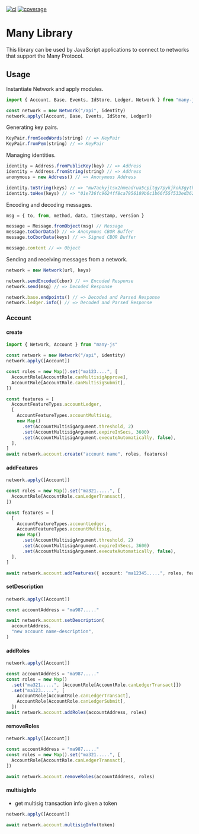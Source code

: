 [![ci](https://img.shields.io/circleci/build/gh/liftedinit/many-js)](https://app.circleci.com/pipelines/gh/liftedinit/many-js)
[![coverage](https://img.shields.io/codecov/c/gh/liftedinit/many-js)](https://app.codecov.io/gh/liftedinit/many-js)

# Many Library

This library can be used by JavaScript applications to connect to networks that
support the Many Protocol.

## Usage

Instantiate Network and apply modules.

```ts
import { Account, Base, Events, IdStore, Ledger, Network } from "many-js"

const network = new Network("/api", identity)
network.apply([Account, Base, Events, IdStore, Ledger])
```

Generating key pairs.

```ts
KeyPair.fromSeedWords(string) // => KeyPair
KeyPair.fromPem(string) // => KeyPair
```

Managing identities.

```ts
identity = Address.fromPublicKey(key) // => Address
identity = Address.fromString(string) // => Address
anonymous = new Address() // => Anonymous Address

identity.toString(keys) // => "mw7aekyjtsx2hmeadrua5cpitgy7pykjkok3gyth3ggsio4zwa"
identity.toHex(keys) // => "01e736fc9624ff8ca7956189b6c1b66f55f533ed362ca48c884cd20065";
```

Encoding and decoding messages.

```ts
msg = { to, from, method, data, timestamp, version }

message = Message.fromObject(msg) // Message
message.toCborData() // => Anonymous CBOR Buffer
message.toCborData(keys) // => Signed CBOR Buffer

message.content // => Object
```

Sending and receiving messages from a network.

```ts
network = new Network(url, keys)

network.sendEncoded(cbor) // => Encoded Response
network.send(msg) // => Decoded Response

network.base.endpoints() // => Decoded and Parsed Response
network.ledger.info() // => Decoded and Parsed Response
```

### Account

#### create

```ts
import { Network, Account } from "many-js"

const network = new Network("/api", identity)
network.apply([Account])

const roles = new Map().set("ma123....", [
  AccountRole[AccountRole.canMultisigApprove],
  AccountRole[AccountRole.canMultisigSubmit],
])

const features = [
  AccountFeatureTypes.accountLedger,
  [
    AccountFeatureTypes.accountMultisig,
    new Map()
      .set(AccountMultisigArgument.threshold, 2)
      .set(AccountMultisigArgument.expireInSecs, 3600)
      .set(AccountMultisigArgument.executeAutomatically, false),
  ],
]
await network.account.create("account name", roles, features)
```

#### addFeatures

```ts
network.apply([Account])

const roles = new Map().set("ma321.....", [
  AccountRole[AccountRole.canLedgerTransact],
])

const features = [
  [
    AccountFeatureTypes.accountLedger,
    AccountFeatureTypes.accountMultisig,
    new Map()
      .set(AccountMultisigArgument.threshold, 2)
      .set(AccountMultisigArgument.expireInSecs, 3600)
      .set(AccountMultisigArgument.executeAutomatically, false),
  ],
]

await network.account.addFeatures({ account: "ma12345.....", roles, features })
```

#### setDescription

```ts
network.apply([Account])

const accountAddress = "ma987....."

await network.account.setDescription(
  accountAddress,
  "new account name-description",
)
```

#### addRoles

```ts
network.apply([Account])

const accountAddress = "ma987....."
const roles = new Map()
  .set("ma321.....", [AccountRole[AccountRole.canLedgerTransact]])
  .set("ma123.....", [
    AccountRole[AccountRole.canLedgerTransact],
    AccountRole[AccountRole.canLedgerSubmit],
  ])
await network.account.addRoles(accountAddress, roles)
```

#### removeRoles

```ts
network.apply([Account])

const accountAddress = "ma987....."
const roles = new Map().set("ma321.....", [
  AccountRole[AccountRole.canLedgerTransact],
])

await network.account.removeRoles(accountAddress, roles)
```

#### multisigInfo

- get multisig transaction info given a token

```ts
network.apply([Account])

await network.account.multisigInfo(token)
```
